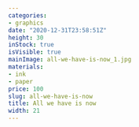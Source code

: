 ```yaml
---
categories:
- graphics
date: "2020-12-31T23:58:51Z"
height: 30
inStock: true
isVisible: true
mainImage: all-we-have-is-now_1.jpg
materials:
- ink
- paper
price: 100
slug: all-we-have-is-now
title: All we have is now
width: 21
---
```



